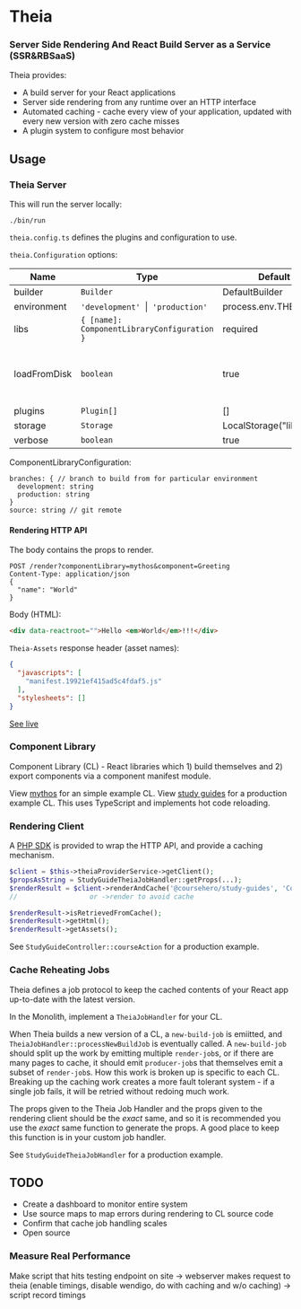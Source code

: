 # Theia

### Server Side Rendering And React Build Server as a Service (SSR&RBSaaS)

Theia provides:

* A build server for your React applications
* Server side rendering from any runtime over an HTTP interface
* Automated caching - cache every view of your application, updated with every new version with zero cache misses
* A plugin system to configure most behavior

## Usage

### Theia Server

This will run the server locally:

```
./bin/run
```

`theia.config.ts` defines the plugins and configuration to use.

`theia.Configuration` options:

| Name            | Type                                      | Default                                     | Description |
| --------------- | ----------------------------------------- | ------------------------------------------- | ----------- |
| builder         | `Builder`                                 | DefaultBuilder                              |
| environment     | `'development' `&#124;` 'production'`     | process.env.THEIA_ENV || 'development'      |
| libs            |`{ [name]: ComponentLibraryConfiguration }`| required                                    | CLs
| loadFromDisk    | `boolean`                                 | true                                        | loads config from disk. Only set to false for testing
| plugins         | `Plugin[]`                                | []                                          | 
| storage         | `Storage`                                 | LocalStorage("libs")                        |
| verbose         | `boolean`                                 | true                                        |


ComponentLibraryConfiguration:
```
branches: { // branch to build from for particular environment
  development: string
  production: string 
}
source: string // git remote
```

#### Rendering HTTP API

The body contains the props to render.

```
POST /render?componentLibrary=mythos&component=Greeting
Content-Type: application/json
{
  "name": "World"
}
```

Body (HTML):
```html
<div data-reactroot="">Hello <em>World</em>!!!</div>
```

`Theia-Assets` response header (asset names):
```json
{
  "javascripts": [
    "manifest.19921ef415ad5c4fdaf5.js"
  ],
  "stylesheets": []
}
```

[See live](http://theia.dev-internal.coursehero.com/)

### Component Library

Component Library (CL) - React libraries which 1) build themselves and 2) export components via a component manifest module.

View [mythos](https://github.com/theiajs/mythos) for an simple example CL.
View [study guides](https://git.coursehero.com/coursehero/components/study-guides) for a production example CL. This uses TypeScript and implements hot code reloading.

### Rendering Client

A [PHP SDK](https://git.coursehero.com/coursehero/sdk/theia-php) is provided to wrap the HTTP API, and provide a caching mechanism.

```php
$client = $this->theiaProviderService->getClient();
$propsAsString = StudyGuideTheiaJobHandler::getProps(...);
$renderResult = $client->renderAndCache('@coursehero/study-guides', 'CourseApp', $propsAsString);
//                  or ->render to avoid cache

$renderResult->isRetrievedFromCache();
$renderResult->getHtml();
$renderResult->getAssets();
```

See `StudyGuideController::courseAction` for a production example.

### Cache Reheating Jobs

Theia defines a job protocol to keep the cached contents of your React app up-to-date with the latest version.

In the Monolith, implement a `TheiaJobHandler` for your CL.

When Theia builds a new version of a CL, a `new-build-job` is emiitted, and `TheiaJobHandler::processNewBuildJob` is eventually called. A `new-build-job` should split up the work by emitting multiple `render-job`s, or if there are many pages to cache, it should emit `producer-job`s that themselves emit a subset of `render-job`s. How this work is broken up is specific to each CL. Breaking up the caching work creates a more fault tolerant system - if a single job fails, it will be retried without redoing much work.

The props given to the Theia Job Handler and the props given to the rendering client should be the _exact_ same, and so it is recommended you use the _exact_ same function to generate the props. A good place to keep this function is in your custom job handler.

See `StudyGuideTheiaJobHandler` for a production example.

## TODO

* Create a dashboard to monitor entire system
* Use source maps to map errors during rendering to CL source code
* Confirm that cache job handling scales
* Open source

### Measure Real Performance

Make script that hits testing endpoint on site -> webserver makes request to theia (enable timings, disable wendigo, do with caching and w/o caching) -> script record timings
